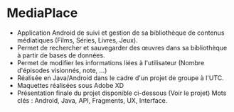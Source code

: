 # MediaPlace

- Application Android de suivi et gestion de sa bibliothèque de contenus médiatiques (Films, Séries, Livres, Jeux).
- Permet de rechercher et sauvegarder des œuvres dans sa bibliothèque à partir de bases de données.
- Permet de modifier les informations liées à l'utilisateur (Nombre d'épisodes visionnés, note, ...)
- Réalisée en Java/Android dans le cadre d'un projet de groupe à l'UTC.
- Maquettes réalisées sous Adobe XD
- Présentation finale du projet disponible ci-dessous (Voir le projet)
Mots clés : Android, Java, API, Fragments, UX, Interface.
